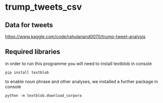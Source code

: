 # trump_tweets_csv

## Data for tweets
https://www.kaggle.com/code/rahulanand0070/trump-tweet-analysis

## Required libraries 

in order to run this programme you will need to install textblob in console

```pip install textblob```

to enable noun phrase and other analyses, we installed a further package in console

```python -m textblob.download_corpora```